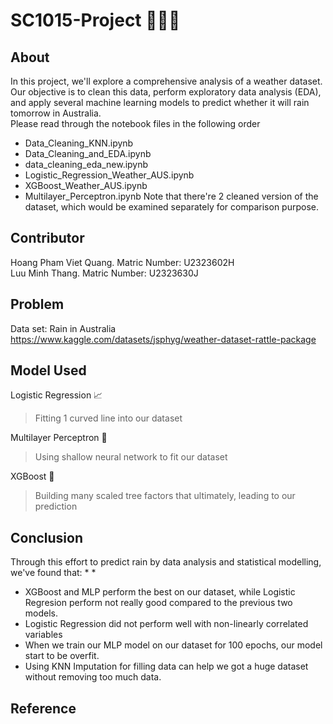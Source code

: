 # SC1015-Project 🤖🤖🤖
## About
In this project, we'll explore a comprehensive analysis of a weather dataset.  
Our objective is to clean this data, perform exploratory data analysis (EDA), and apply several machine learning models to predict whether it will rain tomorrow in Australia.  
Please read through the notebook files in the following order
* Data_Cleaning_KNN.ipynb
* Data_Cleaning_and_EDA.ipynb
* data_cleaning_eda_new.ipynb
* Logistic_Regression_Weather_AUS.ipynb
* XGBoost_Weather_AUS.ipynb
* Multilayer_Perceptron.ipynb
Note that there're 2 cleaned version of the dataset, which would be examined separately for comparison purpose.
## Contributor
Hoang Pham Viet Quang. Matric Number: U2323602H  
Luu Minh Thang. Matric Number: U2323630J
## Problem
Data set: Rain in Australia
https://www.kaggle.com/datasets/jsphyg/weather-dataset-rattle-package
## Model Used
Logistic Regression 📈
> Fitting 1 curved line into our dataset

Multilayer Perceptron 🤖
> Using shallow neural network to fit our dataset

XGBoost 🌳
> Building many scaled tree factors that ultimately, leading to our prediction
## Conclusion
Through this effort to predict rain by data analysis and statistical modelling, we've found that:
*
* 
* XGBoost and MLP perform the best on our dataset, while Logistic Regresion perform not really good compared to the previous two models.
* Logistic Regression did not perform well with non-linearly correlated variables
* When we train our MLP model on our dataset for 100 epochs, our model start to be overfit.
* Using KNN Imputation for filling data can help we got a huge dataset without removing too much data. 
  
## Reference

